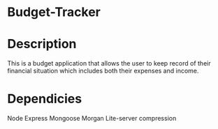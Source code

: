 # Budget-Tracker
# Description
This is a budget application that allows the user to keep record of their financial situation which includes both their expenses and income.

# Dependicies
Node
Express
Mongoose
Morgan
Lite-server
compression
